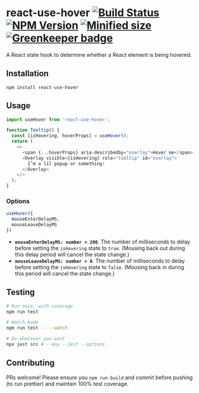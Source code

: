 # react-use-hover [![Build Status](https://travis-ci.com/andrewbranch/react-use-hover.svg?branch=master)](https://travis-ci.com/andrewbranch/react-use-hover) [![NPM Version](https://img.shields.io/npm/v/react-use-hover.svg)](https://www.npmjs.com/package/react-use-hover) [![Minified size](https://img.shields.io/bundlephobia/min/react-use-hover.svg)](https://www.npmjs.com/package/react-use-hover) [![Greenkeeper badge](https://badges.greenkeeper.io/andrewbranch/react-use-hover.svg)](https://greenkeeper.io/)

A React state hook to determine whether a React element is being hovered.

## Installation

```
npm install react-use-hover
```

## Usage

```js
import useHover from 'react-use-hover';

function Tooltip() {
  const [isHovering, hoverProps] = useHover();
  return (
    <>
      <span {...hoverProps} aria-describedby="overlay">Hover me</span>
      <Overlay visible={isHovering} role="tooltip" id="overlay">
        I’m a lil popup or something!
      </Overlay>
    </>
  );
}
```

### Options

```js
useHover({
  mouseEnterDelayMS,
  mouseLeaveDelayMS
})
```

- **`mouseEnterDelayMS: number = 200`**. The number of milliseconds to delay before setting the `isHovering` state to `true`. (Mousing back out during this delay period will cancel the state change.)
- **`mouseLeaveDelayMS: number = 0`**. The number of milliseconds to delay before setting the `isHovering` state to `false`. (Mousing back in during this period will cancel the state change.)

## Testing

```bash
# Run once, with coverage
npm run test

# Watch mode
npm run test -- --watch

# Do whatever you want
npx jest src # --any --jest --options
```

## Contributing

PRs welcome! Please ensure you `npm run build` and commit before pushing (to run prettier) and maintain 100% test coverage.